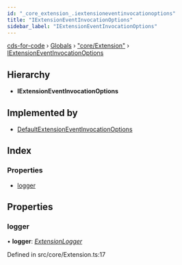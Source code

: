 ```yaml
---
id: "_core_extension_.iextensioneventinvocationoptions"
title: "IExtensionEventInvocationOptions"
sidebar_label: "IExtensionEventInvocationOptions"
---
```


[cds-for-code](../index.md) › [Globals](../globals.md) › ["core/Extension"](../modules/_core_extension_.md) › [IExtensionEventInvocationOptions](_core_extension_.iextensioneventinvocationoptions.md)

## Hierarchy

* **IExtensionEventInvocationOptions**

## Implemented by

* [DefaultExtensionEventInvocationOptions](../classes/_core_extension_.defaultextensioneventinvocationoptions.md)

## Index

### Properties

* [logger](_core_extension_.iextensioneventinvocationoptions.md#logger)

## Properties

###  logger

• **logger**: *[ExtensionLogger](../classes/_core_framework_logger_.extensionlogger.md)*

Defined in src/core/Extension.ts:17
